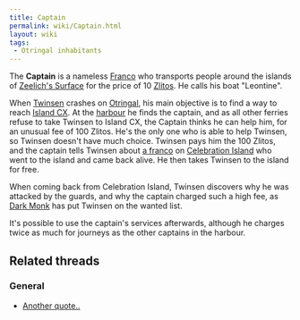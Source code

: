 ```yaml
---
title: Captain
permalink: wiki/Captain.html
layout: wiki
tags:
 - Otringal inhabitants
---
```


The **Captain** is a nameless [Franco](Franco "wikilink") who transports
people around the islands of [Zeelich's
Surface](Zeelich's_Surface "wikilink") for the price of 10
[Zlitos](Zlitos "wikilink"). He calls his boat "Leontine".

When [Twinsen](Twinsen "wikilink") crashes on
[Otringal](Otringal "wikilink"), his main objective is to find a way to
reach [Island CX](Island_CX "wikilink"). At the
[harbour](Otringal_harbour "wikilink") he finds the captain, and as all
other ferries refuse to take Twinsen to Island CX, the Captain thinks he
can help him, for an unusual fee of 100 Zlitos. He's the only one who is
able to help Twinsen, so Twinsen doesn't have much choice. Twinsen pays
him the 100 Zlitos, and the captain tells Twinsen about [a
franco](Island_CX_Survivor "wikilink") on [Celebration
Island](Celebration_Island "wikilink") who went to the island and came
back alive. He then takes Twinsen to the island for free.

When coming back from Celebration Island, Twinsen discovers why he was
attacked by the guards, and why the captain charged such a high fee, as
[Dark Monk](Dark_Monk "wikilink") has put Twinsen on the wanted list.

It's possible to use the captain's services afterwards, although he
charges twice as much for journeys as the other captains in the harbour.

## Related threads

### General

- [Another quote..](https://forum.magicball.net/showthread.php?t=674)
